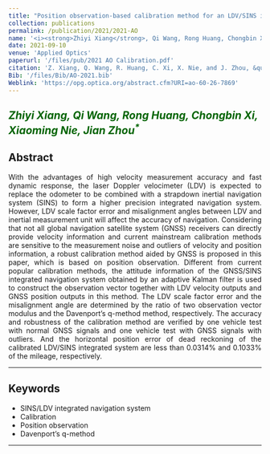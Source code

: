```yaml
---
title: "Position observation-based calibration method for an LDV/SINS integrated navigation system"
collection: publications
permalink: /publication/2021/2021-AO
name: '<i><strong>Zhiyi Xiang</strong>, Qi Wang, Rong Huang, Chongbin Xi, Xiaoming Nie, Jian Zhou<sup>*</sup></i>'
date: 2021-09-10
venue: 'Applied Optics'
paperurl: '/files/pub/2021 AO Calibration.pdf'
citation: 'Z. Xiang, Q. Wang, R. Huang, C. Xi, X. Nie, and J. Zhou, &quot;Position observation-based calibration method for an LDV/SINS integrated navigation system,&quot; <i>Appl. Opt.</i>, vol. 60, no. 26, p. 7869-7877, Sep. 2021.'
Bib: '/files/Bib/AO-2021.bib'
Weblink: 'https://opg.optica.org/abstract.cfm?URI=ao-60-26-7869'
---
```


<font color="#006400"><i><strong>Zhiyi Xiang</strong>, Qi Wang, Rong Huang, Chongbin Xi, Xiaoming Nie, Jian Zhou<sup>*</sup></i></font>
------

**Abstract**
------
<p style="text-align:justify; text-justify:inter-ideograph;">
With the advantages of high velocity measurement accuracy and fast dynamic response, the laser Doppler velocimeter (LDV) is expected to replace the odometer to be combined with a strapdown inertial navigation system (SINS) to form a higher precision integrated navigation system. However, LDV scale factor error and misalignment angles between LDV and inertial measurement unit will affect the accuracy of navigation. Considering that not all global navigation satellite system (GNSS) receivers can directly provide velocity information and current mainstream calibration methods are sensitive to the measurement noise and outliers of velocity and position information, a robust calibration method aided by GNSS is proposed in this paper, which is based on position observation. Different from current popular calibration methods, the attitude information of the GNSS/SINS integrated navigation system obtained by an adaptive Kalman filter is used to construct the observation vector together with LDV velocity outputs and GNSS position outputs in this method. The LDV scale factor error and the misalignment angle are determined by the ratio of two observation vector modulus and the Davenport’s q-method method, respectively. The accuracy and robustness of the calibration method are verified by one vehicle test with normal GNSS signals and one vehicle test with GNSS signals with outliers. And the horizontal position error of dead reckoning of the calibrated LDV/SINS integrated system are less than 0.0314% and 0.1033% of the mileage, respectively.
</p>

------

**Keywords**
------
- SINS/LDV integrated navigation system
- Calibration
- Position observation
- Davenport’s q-method

------